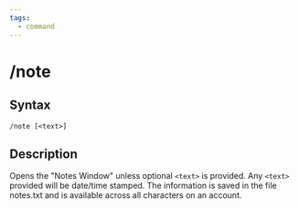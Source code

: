 ```yaml
---
tags:
  - command
---
```


# /note

## Syntax

<!--cmd-syntax-start-->
```eqcommand
/note [<text>]
```
<!--cmd-syntax-end-->

## Description

<!--cmd-desc-start-->
Opens the "Notes Window" unless optional `<text>` is provided. Any `<text>` provided will be date/time stamped. The information is saved in the file notes.txt and is available across all characters on an account.
<!--cmd-desc-end-->